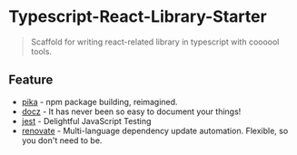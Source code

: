 # Typescript-React-Library-Starter
> Scaffold for writing react-related library in typescript with coooool tools.

## Feature

- [pika](https://github.com/pikapkg/pack) - npm package building, reimagined. 
- [docz](https://github.com/pedronauck/docz) - It has never been so easy to document your things! 
- [jest](https://github.com/facebook/jest) - Delightful JavaScript Testing
- [renovate](https://github.com/renovatebot/renovate) - Multi-language dependency update automation. Flexible, so you don't need to be. 